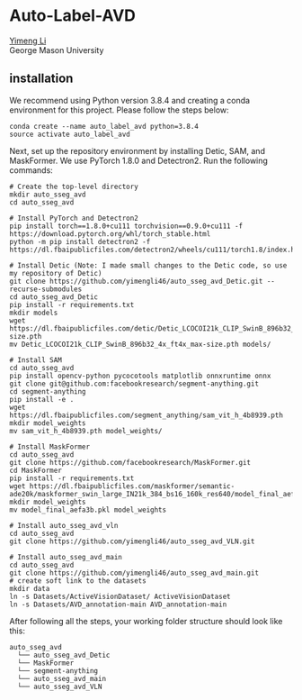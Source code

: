 # Auto-Label-AVD
[Yimeng Li](https://yimengli46.github.io/) \
George Mason University

## installation
We recommend using Python version 3.8.4 and creating a conda environment for this project. 
Please follow the steps below:
```
conda create --name auto_label_avd python=3.8.4
source activate auto_label_avd
```
Next, set up the repository environment by installing Detic, SAM, and MaskFormer. We use PyTorch 1.8.0 and Detectron2. Run the following commands:
```
# Create the top-level directory
mkdir auto_sseg_avd
cd auto_sseg_avd

# Install PyTorch and Detectron2
pip install torch==1.8.0+cu111 torchvision==0.9.0+cu111 -f https://download.pytorch.org/whl/torch_stable.html
python -m pip install detectron2 -f https://dl.fbaipublicfiles.com/detectron2/wheels/cu111/torch1.8/index.html 

# Install Detic (Note: I made small changes to the Detic code, so use my repository of Detic)
git clone https://github.com/yimengli46/auto_sseg_avd_Detic.git --recurse-submodules
cd auto_sseg_avd_Detic
pip install -r requirements.txt
mkdir models
wget https://dl.fbaipublicfiles.com/detic/Detic_LCOCOI21k_CLIP_SwinB_896b32_4x_ft4x_max-size.pth
mv Detic_LCOCOI21k_CLIP_SwinB_896b32_4x_ft4x_max-size.pth models/

# Install SAM
cd auto_sseg_avd
pip install opencv-python pycocotools matplotlib onnxruntime onnx
git clone git@github.com:facebookresearch/segment-anything.git
cd segment-anything
pip install -e .
wget https://dl.fbaipublicfiles.com/segment_anything/sam_vit_h_4b8939.pth
mkdir model_weights
mv sam_vit_h_4b8939.pth model_weights/

# Install MaskFormer
cd auto_sseg_avd
git clone https://github.com/facebookresearch/MaskFormer.git
cd MaskFormer
pip install -r requirements.txt
wget https://dl.fbaipublicfiles.com/maskformer/semantic-ade20k/maskformer_swin_large_IN21k_384_bs16_160k_res640/model_final_aefa3b.pkl
mkdir model_weights
mv model_final_aefa3b.pkl model_weights

# Install auto_sseg_avd_vln
cd auto_sseg_avd
git clone https://github.com/yimengli46/auto_sseg_avd_VLN.git

# Install auto_sseg_avd_main
cd auto_sseg_avd
git clone https://github.com/yimengli46/auto_sseg_avd_main.git
# create soft link to the datasets
mkdir data
ln -s Datasets/ActiveVisionDataset/ ActiveVisionDataset
ln -s Datasets/AVD_annotation-main AVD_annotation-main
```
After following all the steps, your working folder structure should look like this:
```
auto_sseg_avd
  └── auto_sseg_avd_Detic
  └── MaskFormer
  └── segment-anything
  └── auto_sseg_avd_main
  └── auto_sseg_avd_VLN
```
